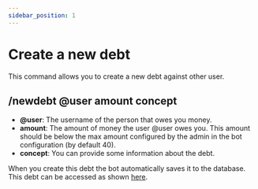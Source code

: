 ```yaml
---
sidebar_position: 1
---
```


# Create a new debt

This command allows you to create a new debt against other user.

## /newdebt @user amount concept

- **@user**: The username of the person that owes you money.
- **amount**: The amount of money the user @user owes you. This amount should be below the max amount configured by the admin in the bot configuration (by default 40).
- **concept**: You can provide some information about the debt.

When you create this debt the bot automatically saves it to the database. This debt can be accessed as shown [here](/docs/command-guide/fill-or-delete-debts).
